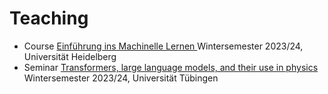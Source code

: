 # Teaching

<ul class="teaching-list">
  <li>
    <span class="type">Course</span>
    <span class="title">
      <a href="/teaching/einfuehrung-ins-ml">
        Einführung ins Machinelle Lernen
      </a>
    </span>
    <span class="date">Wintersemester 2023/24, Universität Heidelberg</span>
  </li>
  <li>
    <span class="type">Seminar</span>
    <span class="title">
      <a href="#">
        Transformers, large language models, and their use in physics
      </a>
    </span>
    <span class="date">Wintersemester 2023/24, Universität Tübingen</span>
  </li>
</ul>
